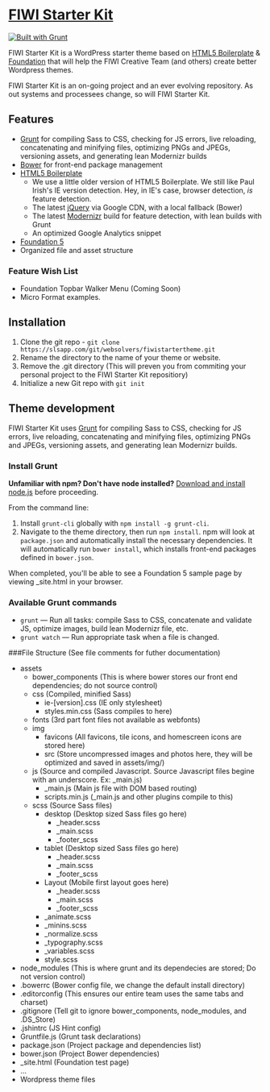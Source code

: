 # [FIWI Starter Kit](https://websolvers.springloops.io/project/102253)

[![Built with Grunt](https://cdn.gruntjs.com/builtwith.png)](http://gruntjs.com/)

FIWI Starter Kit is a WordPress starter theme based on [HTML5 Boilerplate](http://html5boilerplate.com/) & [Foundation](http://foundation.zurb.com) that will help the FIWI Creative Team (and others) create better Wordpress themes.

FIWI Starter Kit is an on-going project and an ever evolving repository. As out systems and processees change, so will FIWI Starter Kit.

## Features

* [Grunt](http://gruntjs.com) for compiling Sass to CSS, checking for JS errors, live reloading, concatenating and minifying files, optimizing PNGs and JPEGs, versioning assets, and generating lean Modernizr builds
* [Bower](http://bower.io/) for front-end package management
* [HTML5 Boilerplate](http://html5boilerplate.com/)
  * We use a little older version of HTML5 Boilerplate. We still like Paul Irish's IE version detection. Hey, in IE's case, browser detection, _is_ feature detection. 
  * The latest [jQuery](http://jquery.com/) via Google CDN, with a local fallback (Bower)
  * The latest [Modernizr](http://modernizr.com/) build for feature detection, with lean builds with Grunt
  * An optimized Google Analytics snippet
* [Foundation 5](http://foundation.zurb.com)
* Organized file and asset structure

### Feature Wish List
* Foundation Topbar Walker Menu (Coming Soon)
* Micro Format examples. 

## Installation

1. Clone the git repo - `git clone https://slsapp.com/git/websolvers/fiwistartertheme.git`
2. Rename the directory to the name of your theme or website.
3. Remove the .git directory (This will preven you from commiting your personal project to the FIWI Starter Kit repositiory)
4. Initialize a new Git repo with `git init`

## Theme development

FIWI Starter Kit uses [Grunt](http://gruntjs.com/) for compiling Sass to CSS, checking for JS errors, live reloading, concatenating and minifying files, optimizing PNGs and JPEGs, versioning assets, and generating lean Modernizr builds.


### Install Grunt

**Unfamiliar with npm? Don't have node installed?** [Download and install node.js](http://nodejs.org/download/) before proceeding.

From the command line:

1. Install `grunt-cli` globally with `npm install -g grunt-cli`.
2. Navigate to the theme directory, then run `npm install`. npm will look at `package.json` and automatically install the necessary dependencies. It will automatically run `bower install`, which installs front-end packages defined in `bower.json`. 

When completed, you'll be able to see a Foundation 5 sample page by viewing _site.html in your browser. 

### Available Grunt commands

* `grunt` — Run all tasks: compile Sass to CSS, concatenate and validate JS, optimize images, build lean Modernizr file, etc.
* `grunt watch` — Run appropriate task when a file is changed.

###File Structure (See file comments for futher documentation)
 * assets
	* bower_components (This is where bower stores our front end dependencies; do not source control)
	* css (Compiled, minified Sass)
		* ie-[version].css (IE only stylesheet)
		* styles.min.css (Sass compiles to here)
	* fonts (3rd part font files not available as webfonts)
	* img 
		* favicons (All favicons, tile icons, and homescreen icons are stored here)
		* src (Store uncompressed images and photos here, they will be optimized and saved in assets/img/)
	* js (Source and compiled Javascript. Source Javascript files begine with an underscore. Ex: \_main.js)
		* \_main.js (Main js file with DOM based routing)
		* scripts.min.js (\_main.js and other plugins compile to this)
	* scss (Source Sass files)
		* desktop (Desktop sized Sass files go here)
			* \_header.scss
			* \_main.scss
			* \_footer_scss
		* tablet (Desktop sized Sass files go here)
			 * \_header.scss
			* \_main.scss
			* \_footer_scss
		* Layout (Mobile first layout goes here)
			* \_header.scss
			* \_main.scss
			* \_footer_scss
		* \_animate.scss 
		* \_minins.scss
		* \_normalize.scss
		* \_typography.scss
		* \_variables.scss
		* style.scss
* node_modules (This is where grunt and its dependecies are stored; Do not version control)
* .bowerrc (Bower config file, we change the default install directory)
* .editorconfig (This ensures our entire team uses the same tabs and charset)
* .gitignore (Tell git to ignore bower_components, node_modules, and .DS_Store)
* .jshintrc (JS Hint config)
* Gruntfile.js (Grunt task declarations)
* package.json (Project package and dependencies list)
* bower.json (Project Bower dependencies)
* _site.html (Foundation test page)
* ...
* Wordpress theme files